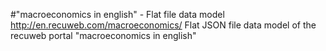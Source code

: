 #"macroeconomics in english" - Flat file data model
http://en.recuweb.com/macroeconomics/
Flat JSON file data model of the recuweb portal "macroeconomics in english"
